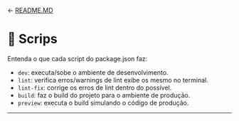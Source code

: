 <- [README.MD](../README.MD)

# **🪼 Scrips**

Entenda o que cada script do package.json faz:


- `dev`: executa/sobe o ambiente de desenvolvimento.
- `lint`: verifica erros/warnings de lint exibe os mesmo no terminal.
- `lint-fix`: corrige os erros de lint dentro do possível.
- `build`: faz o build do projeto para o ambiente de produção.
- `preview`: executa o build simulando o código de produção.
---